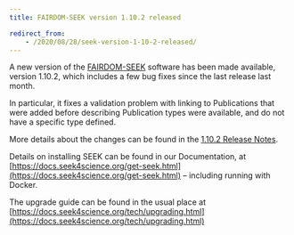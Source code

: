 ```yaml
---
title: FAIRDOM-SEEK version 1.10.2 released

redirect_from:
    - /2020/08/28/seek-version-1-10-2-released/
---
```


A new version of the [FAIRDOM-SEEK](/platforms/seek) software has been made available, version 1.10.2, 
which includes a few bug fixes since the last release last month.

In particular, it fixes a validation problem with linking to Publications that were added before describing 
Publication types were available, and do not have a specific type defined.

More details about the changes can be found in the [1.10.2 Release Notes](https://docs.seek4science.org/tech/releases/#version-1102).

Details on installing SEEK can be found in our Documentation, at [https://docs.seek4science.org/get-seek.html](https://docs.seek4science.org/get-seek.html) – 
including running with Docker.

The upgrade guide can be found in the usual place at [https://docs.seek4science.org/tech/upgrading.html](https://docs.seek4science.org/tech/upgrading.html)